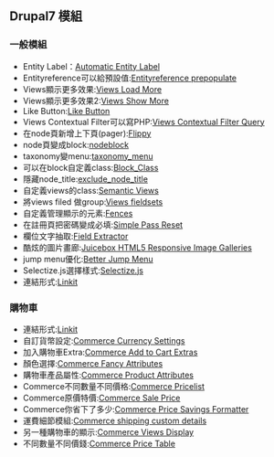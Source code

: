 ## Drupal7 模組

### 一般模組
+ Entity Label：[Automatic Entity Label](https://www.drupal.org/project/auto_entitylabel)
+ Entityreference可以給預設值:[Entityreference prepopulate](https://www.drupal.org/project/entityreference_prepopulate)
+ Views顯示更多效果:[Views Load More](https://www.drupal.org/project/views_load_more)
+ Views顯示更多效果2:[Views Show More](https://www.drupal.org/project/views_show_more)
+ Like Button:[Like Button](https://www.drupal.org/project/likebtn)
+ Views Contextual Filter可以寫PHP:[Views Contextual Filter Query](https://www.drupal.org/project/views_contextual_filter_query)
+ 在node頁新增上下頁(pager):[Flippy](https://www.drupal.org/project/flippy)
+ node頁變成block:[nodeblock](https://www.drupal.org/project/nodeblock)
+ taxonomy變menu:[taxonomy_menu](https://www.drupal.org/project/taxonomy_menu)
+ 可以在block自定義class:[Block_Class](https://www.drupal.org/project/block_class)
+ 隱藏node_title:[exclude_node_title](https://www.drupal.org/project/exclude_node_title)
+ 自定義views的class:[Semantic Views](https://www.drupal.org/project/semanticviews)
+ 將views filed 做group:[Views fieldsets](https://www.drupal.org/project/views_fieldsets)
+ 自定義管理顯示的元素:[Fences](https://www.drupal.org/project/fences)
+ 在註冊頁把密碼變成必填:[Simple Pass Reset](https://www.drupal.org/project/simple_pass_reset)
+ 欄位文字抽取:[Field Extractor](https://www.drupal.org/project/field_extractor)
+ 酷炫的圖片畫廊:[Juicebox HTML5 Responsive Image Galleries](https://www.drupal.org/project/juicebox)
+ jump menu優化:[Better Jump Menu](https://www.drupal.org/project/better_jump_menu)
+ Selectize.js選擇樣式:[Selectize.js](https://www.drupal.org/project/selectize)
+ 連結形式:[Linkit](https://www.drupal.org/project/linkit)

### 購物車

+ 連結形式:[Linkit](https://www.drupal.org/project/linkit)
+ 自訂貨幣設定:[Commerce Currency Settings](https://www.drupal.org/project/commerce_currency_settings)
+ 加入購物車Extra:[Commerce Add to Cart Extras](https://www.drupal.org/project/commerce_add_to_cart_extras)
+ 顏色選擇:[Commerce Fancy Attributes](https://www.drupal.org/project/commerce_fancy_attributes)
+ 購物車產品屬性:[Commerce Product Attributes](https://www.drupal.org/project/commerce_product_attributes)
+ Commerce不同數量不同價格:[Commerce Pricelist](https://www.drupal.org/project/commerce_pricelist)
+ Commerce原價特價:[Commerce Sale Price](https://www.drupal.org/project/commerce_saleprice)
+ Commerce你省下了多少:[Commerce Price Savings Formatter](https://www.drupal.org/project/commerce_price_savings_formatter)
+ 運費細節模組:[Commerce shipping custom details](https://www.drupal.org/project/commerce_shipping_cd)
+ 另一種購物車的顯示:[Commerce Views Display](https://www.drupal.org/project/commerce_views_display)
+ 不同數量不同價錢:[Commerce Price Table](https://www.drupal.org/project/commerce_price_table)
